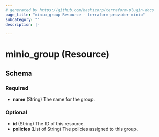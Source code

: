 ```yaml
---
# generated by https://github.com/hashicorp/terraform-plugin-docs
page_title: "minio_group Resource - terraform-provider-minio"
subcategory: ""
description: |-
  
---
```


# minio_group (Resource)





<!-- schema generated by tfplugindocs -->
## Schema

### Required

- **name** (String) The name for the group.

### Optional

- **id** (String) The ID of this resource.
- **policies** (List of String) The policies assigned to this group.



